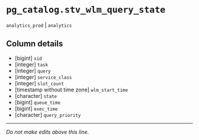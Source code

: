 # `pg_catalog.stv_wlm_query_state`
`analytics_prod` | `analytics`

## Column details
* [bigint]    `xid`
* [integer]   `task`
* [integer]   `query`
* [integer]   `service_class`
* [integer]   `slot_count`
* [timestamp without time zone] `wlm_start_time`
* [character] `state`
* [bigint]    `queue_time`
* [bigint]    `exec_time`
* [character] `query_priority`

-------------------------------------------------------------------------------
*Do not make edits above this line.*
